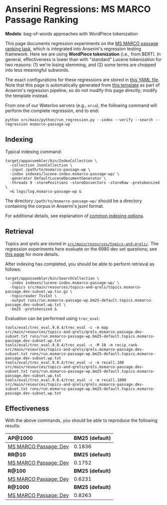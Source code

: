 # Anserini Regressions: MS MARCO Passage Ranking

**Models**: bag-of-words approaches with WordPiece tokenization

This page documents regression experiments on the [MS MARCO passage ranking task](https://github.com/microsoft/MSMARCO-Passage-Ranking), which is integrated into Anserini's regression testing framework.
Here we are using **WordPiece tokenization** (i.e., from BERT).
In general, effectiveness is lower than with "standard" Lucene tokenization for two reasons: (1) we're losing stemming, and (2) some terms are chopped into less meaningful subwords.

The exact configurations for these regressions are stored in [this YAML file](../src/main/resources/regression/msmarco-passage-wp.yaml).
Note that this page is automatically generated from [this template](../src/main/resources/docgen/templates/msmarco-passage-wp.template) as part of Anserini's regression pipeline, so do not modify this page directly; modify the template instead.

From one of our Waterloo servers (e.g., `orca`), the following command will perform the complete regression, end to end:

```
python src/main/python/run_regression.py --index --verify --search --regression msmarco-passage-wp
```

## Indexing

Typical indexing command:

```
target/appassembler/bin/IndexCollection \
  -collection JsonCollection \
  -input /path/to/msmarco-passage-wp \
  -index indexes/lucene-index.msmarco-passage-wp/ \
  -generator DefaultLuceneDocumentGenerator \
  -threads 9 -storePositions -storeDocvectors -storeRaw -pretokenized \
  >& logs/log.msmarco-passage-wp &
```

The directory `/path/to/msmarco-passage-wp/` should be a directory containing the corpus in Anserini's jsonl format.

For additional details, see explanation of [common indexing options](common-indexing-options.md).

## Retrieval

Topics and qrels are stored in [`src/main/resources/topics-and-qrels/`](../src/main/resources/topics-and-qrels/).
The regression experiments here evaluate on the 6980 dev set questions; see [this page](experiments-msmarco-passage.md) for more details.

After indexing has completed, you should be able to perform retrieval as follows:

```
target/appassembler/bin/SearchCollection \
  -index indexes/lucene-index.msmarco-passage-wp/ \
  -topics src/main/resources/topics-and-qrels/topics.msmarco-passage.dev-subset.wp.tsv.gz \
  -topicreader TsvInt \
  -output runs/run.msmarco-passage-wp.bm25-default.topics.msmarco-passage.dev-subset.wp.txt \
  -bm25 -pretokenized &
```

Evaluation can be performed using `trec_eval`:

```
tools/eval/trec_eval.9.0.4/trec_eval -c -m map src/main/resources/topics-and-qrels/qrels.msmarco-passage.dev-subset.txt runs/run.msmarco-passage-wp.bm25-default.topics.msmarco-passage.dev-subset.wp.txt
tools/eval/trec_eval.9.0.4/trec_eval -c -M 10 -m recip_rank src/main/resources/topics-and-qrels/qrels.msmarco-passage.dev-subset.txt runs/run.msmarco-passage-wp.bm25-default.topics.msmarco-passage.dev-subset.wp.txt
tools/eval/trec_eval.9.0.4/trec_eval -c -m recall.100 src/main/resources/topics-and-qrels/qrels.msmarco-passage.dev-subset.txt runs/run.msmarco-passage-wp.bm25-default.topics.msmarco-passage.dev-subset.wp.txt
tools/eval/trec_eval.9.0.4/trec_eval -c -m recall.1000 src/main/resources/topics-and-qrels/qrels.msmarco-passage.dev-subset.txt runs/run.msmarco-passage-wp.bm25-default.topics.msmarco-passage.dev-subset.wp.txt
```

## Effectiveness

With the above commands, you should be able to reproduce the following results:

| **AP@1000**                                                                                                  | **BM25 (default)**|
|:-------------------------------------------------------------------------------------------------------------|-----------|
| [MS MARCO Passage: Dev](https://github.com/microsoft/MSMARCO-Passage-Ranking)                                | 0.1836    |
| **RR@10**                                                                                                    | **BM25 (default)**|
| [MS MARCO Passage: Dev](https://github.com/microsoft/MSMARCO-Passage-Ranking)                                | 0.1752    |
| **R@100**                                                                                                    | **BM25 (default)**|
| [MS MARCO Passage: Dev](https://github.com/microsoft/MSMARCO-Passage-Ranking)                                | 0.6231    |
| **R@1000**                                                                                                   | **BM25 (default)**|
| [MS MARCO Passage: Dev](https://github.com/microsoft/MSMARCO-Passage-Ranking)                                | 0.8263    |
